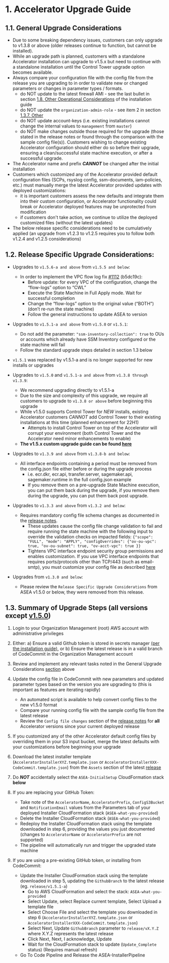 # 1. Accelerator Upgrade Guide

## 1.1. General Upgrade Considerations

-   Due to some breaking dependency issues, customers can only upgrade to v1.3.8 or above (older releases continue to function, but cannot be installed).
-   While an upgrade path is planned, customers with a standalone Accelerator installation can upgrade to v1.5.x but need to continue with a standalone installation until the Control Tower upgrade option becomes available.
-   Always compare your configuration file with the config file from the release you are upgrading to in order to validate new or changed parameters or changes in parameter types / formats.
    -   do NOT update to the latest firewall AMI - see the last bullet in section [1.8. Other Operational Considerations](./install.md#18-other-operational-considerations) of the installation guide
    -   do NOT update the `organization-admin-role` - see item 2 in section [1.3.7. Other](./install.md#137-other)
    -   do NOT update account-keys (i.e. existing installations cannot change the internal values to `management` from `master`)
    -   do NOT make changes outside those required for the upgrade (those stated in the release notes or found through the comparison with the sample config file(s)). Customers wishing to change existing Accelerator configuration should either do so before their upgrade, ensuring a clean/successful state machine execution, or after a successful upgrade.
-   The Accelerator name and prefix **_CANNOT_** be changed after the initial installation
-   Customers which customized any of the Accelerator provided default configuration files (SCPs, rsyslog config, ssm-documents, iam-policies, etc.) must manually merge the latest Accelerator provided updates with deployed customizations:
    -   it is important customers assess the new defaults and integrate them into their custom configuration, or Accelerator functionality could break or Accelerator deployed features may be unprotected from modification
    -   if customers don't take action, we continue to utilize the deployed customized files (without the latest updates)
-   The below release specific considerations need to be cumulatively applied (an upgrade from v1.2.3 to v1.2.5 requires you to follow both v1.2.4 and v1.2.5 considerations)

## 1.2. **Release Specific Upgrade Considerations:**

-   Upgrades to `v1.5.6-a and above` from `v1.5.5 and below`:
    -   In order to implement the VPC flow log fix [#1112](https://github.com/aws-samples/aws-secure-environment-accelerator/pull/1112) (b5dc19c):
        -   Before update: for every VPC of the configuration, change the “flow-logs” option to “CWL”
        -   Execute the State Machine in Full Apply mode. Wait for successful completion
        -   Change the “flow-logs” option to the original value (“BOTH”) (don’t re-run the state machine)
        -   Follow the general instructions to update ASEA to version
-   Upgrades to `v1.5.1-a and above` from `v1.5.0` or `v1.5.1`:
    -   Do not add the parameter: `"ssm-inventory-collection": true` to OUs or accounts which already have SSM Inventory configured or the state machine will fail
    -   Follow the standard upgrade steps detailed in section 1.3 below
-   `v1.5.1` was replaced by v1.5.1-a and is no longer supported for new installs or upgrades
-   Upgrades to `v1.5.0` and `v1.5.1-a and above` from `v1.3.8 through v1.3.9`:
    -   We recommend upgrading directly to v1.5.1-a
    -   Due to the size and complexity of this upgrade, we require all customers to upgrade to `v1.3.8 or above` before beginning this upgrade
    -   While v1.5.0 supports Control Tower for _NEW_ installs, existing Accelerator customers _CANNOT_ add Control Tower to their existing installations at this time (planned enhancement for 22H1)
        -   Attempts to install Control Tower on top of the Accelerator will corrupt your environment (both Control Tower and the Accelerator need minor enhancements to enable)
    -   **The v1.5.x custom upgrade guide can be found [here](./v150-Upgrade.md)**
-   Upgrades to `v1.3.9 and above` from `v1.3.8-b and below`:
    -   All interface endpoints containing a period must be removed from the config.json file either before or during the upgrade process
        -   i.e. ecr.dkr, ecr.api, transfer.server, sagemaker.api, sagemaker.runtime in the full config.json example
        -   If you remove them on a pre-upgrade State Machine execution, you can put them back during the upgrade, if you remove them during the upgrade, you can put them back post upgrade.
-   Upgrades to `v1.3.3 and above` from `v1.3.2 and below`:

    -   Requires mandatory config file schema changes as documented in the [release notes](https://github.com/aws-samples/aws-secure-environment-accelerator/releases).
        -   These updates cause the config file change validation to fail and require running the state machine with the following input to override the validation checks on impacted fields: `{"scope": "FULL", "mode": "APPLY", "configOverrides": {"ov-ou-vpc": true, "ov-ou-subnet": true, "ov-acct-vpc": true }}`
        -   Tightens VPC interface endpoint security group permissions and enables customization. If you use VPC interface endpoints that requires ports/protocols other than TCP/443 (such as email-smtp), you must customize your config file as described [here](https://github.com/aws-samples/aws-secure-environment-accelerator/tree/main/reference-artifacts/SAMPLE_CONFIGS/sample_snippets.md)

-   Upgrades from `v1.3.0 and below`:
    -   Please review the `Release Specific Upgrade Considerations` from ASEA v1.5.0 or below, they were removed from this release.

## 1.3. Summary of Upgrade Steps (all versions except [v1.5.0](./v150-Upgrade.md))

1. Login to your Organization Management (root) AWS account with administrative privileges
2. Either:
   a) Ensure a valid Github token is stored in secrets manager [(per the installation guide)](./install.md#142-create-github-personal-access-token-and-store-in-secrets-manager), or
   b) Ensure the latest release is in a valid branch of CodeCommit in the Organization Management account
3. Review and implement any relevant tasks noted in the General Upgrade Considerations [section](#11-general-upgrade-considerations) above
4. Update the config file in CodeCommit with new parameters and updated parameter types based on the version you are upgrading to (this is important as features are iterating rapidly)
    - An automated script is available to help convert config files to the new v1.5.0 format
    - Compare your running config file with the sample config file from the latest release
    - Review the `Config file changes` section of the [release notes](https://github.com/aws-samples/aws-secure-environment-accelerator/releases) for **all** Accelerator versions since your current deployed release
5. If you customized any of the other Accelerator default config files by overriding them in your S3 input bucket, merge the latest defaults with your customizations before beginning your upgrade
6. Download the latest installer template (`AcceleratorInstallerXYZ.template.json` or `AcceleratorInstallerXXX-CodeCommit.template.json`) from the `Assets` section of the latest [release](https://github.com/aws-samples/aws-secure-environment-accelerator/releases)
7. Do **_NOT_** accidentally select the `ASEA-InitialSetup` CloudFormation stack **below**
8. If you are replacing your GitHub Token:
    - Take note of the `AcceleratorName`, `AcceleratorPrefix`, `ConfigS3Bucket` and `NotificationEmail` values from the Parameters tab of your deployed Installer CloudFormation stack (`ASEA-what-you-provided`)
    - Delete the Installer CloudFormation stack (`ASEA-what-you-provided`)
    - Redeploy the Installer CloudFormation stack using the template downloaded in step 6, providing the values you just documented (changes to `AcceleratorName` or `AcceleratorPrefix` are not supported)
    - The pipeline will automatically run and trigger the upgraded state machine
9. If you are using a pre-existing GitHub token, or installing from CodeCommit:

    - Update the Installer CloudFormation stack using the template downloaded in step 5, updating the `GithubBranch` to the latest release (eg. `release/v1.5.1-a`)
        - Go to AWS CloudFormation and select the stack: `ASEA-what-you-provided`
        - Select Update, select Replace current template, Select Upload a template file
        - Select Choose File and select the template you downloaded in step 6 (`AcceleratorInstallerXYZ.template.json` or `AcceleratorInstallerXXX-CodeCommit.template.json`)
        - Select Next, Update `GithubBranch` parameter to `release/vX.Y.Z` where X.Y.Z represents the latest release
        - Click Next, Next, I acknowledge, Update
        - Wait for the CloudFormation stack to update (`Update_Complete` status) (Requires manual refresh)
    - Go To Code Pipeline and Release the ASEA-InstallerPipeline
